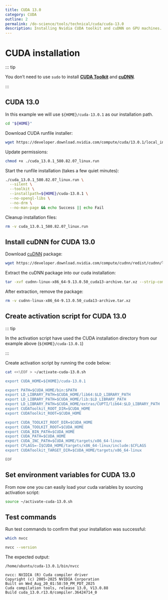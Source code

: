 ```yaml
---
title: CUDA 13.0
category: CUDA
outline: 2
permalink: /do-science/tools/technical/cuda/cuda-13.0
description: Installing Nvidia CUDA toolkit and cuDNN on GPU machines.
---
```


# CUDA installation

::: tip

You don’t need to use `sudo` to install **[CUDA Toolkit](https://docs.nvidia.com/cuda/doc/index.html)** and **[cuDNN](https://docs.nvidia.com/cudnn/index.html)**.

:::

## CUDA 13.0

In this example we will use `${HOME}/cuda-13.0.1` as our installation path.

```bash
cd "${HOME}"
```

Download CUDA runfile installer:

```bash
wget https://developer.download.nvidia.com/compute/cuda/13.0.1/local_installers/cuda_13.0.1_580.82.07_linux.run
```

Update permissions:

```bash
chmod +x ./cuda_13.0.1_580.82.07_linux.run
```

Start the runfile installation (takes a few quiet minutes):

```bash
./cuda_13.0.1_580.82.07_linux.run \
  --silent \
  --toolkit \
  --installpath=${HOME}/cuda-13.0.1 \
  --no-opengl-libs \
  --no-drm \
  --no-man-page && echo Success || echo Fail
```

Cleanup installation files:

```bash
rm -v cuda_13.0.1_580.82.07_linux.run
```

## Install cuDNN for CUDA 13.0

Download [cuDNN](https://docs.nvidia.com/cudnn/index.html) package:

<!-- https://developer.download.nvidia.com/compute/cudnn/redist/cudnn/linux-x86_64/ -->

```bash
wget https://developer.download.nvidia.com/compute/cudnn/redist/cudnn/linux-x86_64/cudnn-linux-x86_64-9.13.0.50_cuda13-archive.tar.xz
```

Extract the cuDNN package into our cuda installation:

```bash
tar -xvf cudnn-linux-x86_64-9.13.0.50_cuda13-archive.tar.xz --strip-components=1 -C ${HOME}/cuda-13.0.1 && echo Success || echo Fail
```

After extraction, remove the package:

```bash
rm -v cudnn-linux-x86_64-9.13.0.50_cuda13-archive.tar.xz
```

## Create activation script for CUDA 13.0

::: tip

In the activation script have used the CUDA installation directory from our example above (`${HOME}/cuda-13.0.1`)

:::

Create activation script by running the code below:

```bash
cat <<\EOF > ~/activate-cuda-13.0.sh

export CUDA_HOME=${HOME}/cuda-13.0.1

export PATH=$CUDA_HOME/bin:$PATH
export LD_LIBRARY_PATH=$CUDA_HOME/lib64:$LD_LIBRARY_PATH
export LD_LIBRARY_PATH=$CUDA_HOME/lib:$LD_LIBRARY_PATH
export LD_LIBRARY_PATH=$CUDA_HOME/extras/CUPTI/lib64:$LD_LIBRARY_PATH
export CUDAToolkit_ROOT_DIR=$CUDA_HOME
export CUDAToolkit_ROOT=$CUDA_HOME

export CUDA_TOOLKIT_ROOT_DIR=$CUDA_HOME
export CUDA_TOOLKIT_ROOT=$CUDA_HOME
export CUDA_BIN_PATH=$CUDA_HOME
export CUDA_PATH=$CUDA_HOME
export CUDA_INC_PATH=$CUDA_HOME/targets/x86_64-linux
export CFLAGS=-I$CUDA_HOME/targets/x86_64-linux/include:$CFLAGS
export CUDAToolkit_TARGET_DIR=$CUDA_HOME/targets/x86_64-linux

EOF

```

## Set environment variables for CUDA 13.0

From now one you can easily load your cuda variables by sourcing activation script:

```bash
source ~/activate-cuda-13.0.sh
```

## Test commands

Run test commands to confirm that your installation was successful:

```bash
which nvcc

nvcc --version
```

The expected output:

```
/home/ubuntu/cuda-13.0.1/bin/nvcc

nvcc: NVIDIA (R) Cuda compiler driver
Copyright (c) 2005-2025 NVIDIA Corporation
Built on Wed_Aug_20_01:58:59_PM_PDT_2025
Cuda compilation tools, release 13.0, V13.0.88
Build cuda_13.0.r13.0/compiler.36424714_0
```
